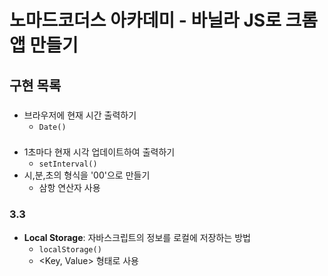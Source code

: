 # 노마드코더스 아카데미 - 바닐라 JS로 크롬 앱 만들기

## 구현 목록
### 
- 브라우저에 현재 시간 출력하기
    - `Date()`

### 
- 1초마다 현재 시각 업데이트하여 출력하기
    - `setInterval()`
- 시,분,초의 형식을 '00'으로 만들기
    - 삼항 연산자 사용

### 3.3
- **Local Storage**: 자바스크립트의 정보를 로컬에 저장하는 방법
    - `localStorage()`
    - <Key, Value> 형태로 사용
